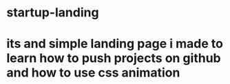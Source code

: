 # startup-landing
# its and simple landing page i made to learn how to push projects on github and how to use css animation
